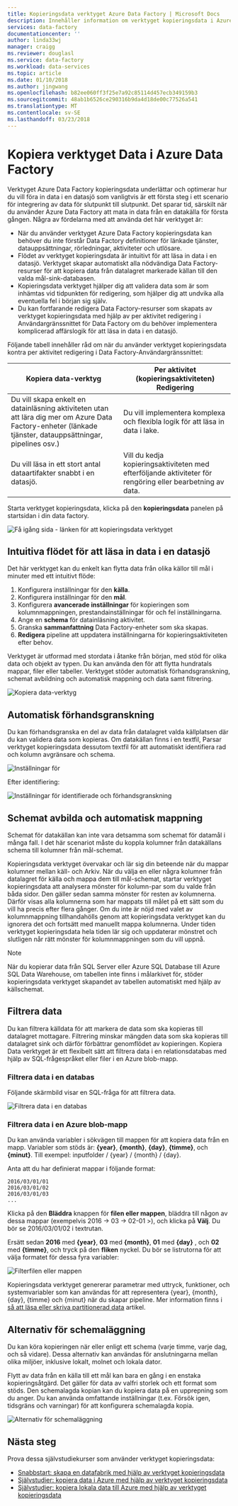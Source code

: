 ```yaml
---
title: Kopieringsdata verktyget Azure Data Factory | Microsoft Docs
description: Innehåller information om verktyget kopieringsdata i Azure Data Factory-Gränssnittet
services: data-factory
documentationcenter: ''
author: linda33wj
manager: craigg
ms.reviewer: douglasl
ms.service: data-factory
ms.workload: data-services
ms.topic: article
ms.date: 01/10/2018
ms.author: jingwang
ms.openlocfilehash: b82ee060ff3f25e7a92c85114d457ecb349159b3
ms.sourcegitcommit: 48ab1b6526ce290316b9da4d18de00c77526a541
ms.translationtype: MT
ms.contentlocale: sv-SE
ms.lasthandoff: 03/23/2018
---
```

# <a name="copy-data-tool-in-azure-data-factory"></a>Kopiera verktyget Data i Azure Data Factory
Verktyget Azure Data Factory kopieringsdata underlättar och optimerar hur du vill föra in data i en datasjö som vanligtvis är ett första steg i ett scenario för integrering av data för slutpunkt till slutpunkt.  Det sparar tid, särskilt när du använder Azure Data Factory att mata in data från en datakälla för första gången. Några av fördelarna med att använda det här verktyget är:

- När du använder verktyget Azure Data Factory kopieringsdata kan behöver du inte förstår Data Factory definitioner för länkade tjänster, datauppsättningar, rörledningar, aktiviteter och utlösare. 
- Flödet av verktyget kopieringsdata är intuitivt för att läsa in data i en datasjö. Verktyget skapar automatiskt alla nödvändiga Data Factory-resurser för att kopiera data från datalagret markerade källan till den valda mål-sink-databasen. 
- Kopieringsdata verktyget hjälper dig att validera data som är som inhämtas vid tidpunkten för redigering, som hjälper dig att undvika alla eventuella fel i början sig själv.
- Du kan fortfarande redigera Data Factory-resurser som skapats av verktyget kopieringsdata med hjälp av per aktivitet redigering i Användargränssnittet för Data Factory om du behöver implementera komplicerad affärslogik för att läsa in data i en datasjö. 

Följande tabell innehåller råd om när du använder verktyget kopieringsdata kontra per aktivitet redigering i Data Factory-Användargränssnittet: 

| Kopiera data-verktyg | Per aktivitet (kopieringsaktiviteten) Redigering |
| -------------- | -------------------------------------- |
| Du vill skapa enkelt en datainläsning aktiviteten utan att lära dig mer om Azure Data Factory-enheter (länkade tjänster, datauppsättningar, pipelines osv.) | Du vill implementera komplexa och flexibla logik för att läsa in data i lake. |
| Du vill läsa in ett stort antal dataartifakter snabbt i en datasjö. | Vill du kedja kopieringsaktiviteten med efterföljande aktiviteter för rengöring eller bearbetning av data. |

Starta verktyget kopieringsdata, klicka på den **kopieringsdata** panelen på startsidan i din data factory.

![Få igång sida - länken för att kopieringsdata verktyget](./media/copy-data-tool/get-started-page.png)


## <a name="intuitive-flow-for-loading-data-into-a-data-lake"></a>Intuitiva flödet för att läsa in data i en datasjö
Det här verktyget kan du enkelt kan flytta data från olika källor till mål i minuter med ett intuitivt flöde:  

1. Konfigurera inställningar för den **källa**.
2. Konfigurera inställningar för den **mål**. 
3. Konfigurera **avancerade inställningar** för kopieringen som kolumnmappningen, prestandainställningar för och fel inställningarna. 
4. Ange en **schema** för datainläsning aktivitet. 
5. Granska **sammanfattning** Data Factory-enheter som ska skapas. 
6. **Redigera** pipeline att uppdatera inställningarna för kopieringsaktiviteten efter behov. 

 Verktyget är utformad med stordata i åtanke från början, med stöd för olika data och objekt av typen. Du kan använda den för att flytta hundratals mappar, filer eller tabeller. Verktyget stöder automatisk förhandsgranskning, schemat avbildning och automatisk mappning och data samt filtrering.

![Kopiera data-verktyg](./media/copy-data-tool/copy-data-tool.png)

## <a name="automatic-data-preview"></a>Automatisk förhandsgranskning
Du kan förhandsgranska en del av data från datalagret valda källplatsen där du kan validera data som kopieras. Om datakällan finns i en textfil, Parsar verktyget kopieringsdata dessutom textfil för att automatiskt identifiera rad och kolumn avgränsare och schema.

![Inställningar för](./media/copy-data-tool/file-format-settings.png)

Efter identifiering:

![Inställningar för identifierade och förhandsgranskning](./media/copy-data-tool/after-detection.png)

## <a name="schema-capture-and-automatic-mapping"></a>Schemat avbilda och automatisk mappning
Schemat för datakällan kan inte vara detsamma som schemat för datamål i många fall. I det här scenariot måste du koppla kolumner från datakällans schema till kolumner från mål-schemat.

Kopieringsdata verktyget övervakar och lär sig din beteende när du mappar kolumner mellan käll- och Arkiv. När du välja en eller några kolumner från datalagret för källa och mappa dem till mål-schemat, startar verktyget kopieringsdata att analysera mönster för kolumn-par som du valde från båda sidor. Den gäller sedan samma mönster för resten av kolumnerna. Därför visas alla kolumnerna som har mappats till målet på ett sätt som du vill ha precis efter flera gånger.  Om du inte är nöjd med valet av kolumnmappning tillhandahölls genom att kopieringsdata verktyget kan du ignorera det och fortsätt med manuellt mappa kolumnerna. Under tiden verktyget kopieringsdata hela tiden lär sig och uppdaterar mönstret och slutligen når rätt mönster för kolumnmappningen som du vill uppnå. 

> [!NOTE]
> När du kopierar data från SQL Server eller Azure SQL Database till Azure SQL Data Warehouse, om tabellen inte finns i målarkivet för, stöder kopieringsdata verktyget skapandet av tabellen automatiskt med hjälp av källschemat. 

## <a name="filter-data"></a>Filtrera data
Du kan filtrera källdata för att markera de data som ska kopieras till datalagret mottagare. Filtrering minskar mängden data som ska kopieras till datalagret sink och därför förbättrar genomflödet av kopieringen. Kopiera Data verktyget är ett flexibelt sätt att filtrera data i en relationsdatabas med hjälp av SQL-frågespråket eller filer i en Azure blob-mapp. 

### <a name="filter-data-in-a-database"></a>Filtrera data i en databas
Följande skärmbild visar en SQL-fråga för att filtrera data.

![Filtrera data i en databas](./media/copy-data-tool/filter-data-in-database.png)

### <a name="filter-data-in-an-azure-blob-folder"></a>Filtrera data i en Azure blob-mapp
Du kan använda variabler i sökvägen till mappen för att kopiera data från en mapp. Variabler som stöds är: **{year}**, **{month}**, **{day}**, **{timme}**, och **{minut}**. Till exempel: inputfolder / {year} / {month} / {day}. 

Anta att du har definierat mappar i följande format: 

```
2016/03/01/01
2016/03/01/02
2016/03/01/03
...
```

Klicka på den **Bläddra** knappen för **filen eller mappen**, bläddra till någon av dessa mappar (exempelvis 2016 -> 03 -> 02-01 >), och klicka på **Välj**. Du bör se 2016/03/01/02 i textrutan. 

Ersätt sedan **2016** med **{year}**, **03** med **{month}**, **01** med **{day}** , och **02** med **{timme}**, och tryck på den **fliken** nyckel. Du bör se listrutorna för att välja formatet för dessa fyra variabler:

![Filterfilen eller mappen](./media/copy-data-tool/filter-file-or-folder.png)

Kopieringsdata verktyget genererar parametrar med uttryck, funktioner, och systemvariabler som kan användas för att representera {year}, {month}, {day}, {timme} och {minut} när du skapar pipeline. Mer information finns i [så att läsa eller skriva partitionerad data](how-to-read-write-partitioned-data.md) artikel.

## <a name="scheduling-options"></a>Alternativ för schemaläggning
Du kan köra kopieringen när eller enligt ett schema (varje timme, varje dag, och så vidare). Dessa alternativ kan användas för anslutningarna mellan olika miljöer, inklusive lokalt, molnet och lokala dator. 

Flytt av data från en källa till ett mål kan bara en gång i en enstaka kopieringsåtgärd. Det gäller för data av valfri storlek och ett format som stöds. Den schemalagda kopian kan du kopiera data på en upprepning som du anger. Du kan använda omfattande inställningar (t.ex. Försök igen, tidsgräns och varningar) för att konfigurera schemalagda kopia.

![Alternativ för schemaläggning](./media/copy-data-tool/scheduling-options.png)


## <a name="next-steps"></a>Nästa steg
Prova dessa självstudiekurser som använder verktyget kopieringsdata:

- [Snabbstart: skapa en datafabrik med hjälp av verktyget kopieringsdata](quickstart-create-data-factory-copy-data-tool.md)
- [Självstudier: kopiera data i Azure med hjälp av verktyget kopieringsdata](tutorial-copy-data-tool.md) 
- [Självstudier: kopiera lokala data till Azure med hjälp av verktyget kopieringsdata](tutorial-hybrid-copy-data-tool.md)
